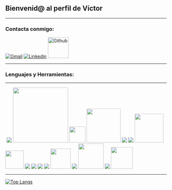 ## Bienvenid@ al perfil de Víctor

---

### Contacta conmigo:

  [![Gmail](https://www.vectorlogo.zone/logos/gmail/gmail-icon.svg)](mailto:delgadobatistavictor@gmail.com)   [![Linkedin](https://www.vectorlogo.zone/logos/linkedin/linkedin-icon.svg)](https://www.linkedin.com/in/victordelgadobatista/)   [<img src="https://www.vectorlogo.zone/logos/github/github-tile.svg" title="" alt="Github" width="65">](https://github.com/Vic-28)

---

### Lenguajes y Herramientas:

---

 <img title="" src="https://www.vectorlogo.zone/logos/java/java-ar21.svg" alt=""> ![](https://www.vectorlogo.zone/logos/springio/springio-ar21.svg) <img src="https://www.vectorlogo.zone/logos/dotnet/dotnet-horizontal.svg" title="" alt="" width="172"> <img title="" src="https://upload.wikimedia.org/wikipedia/commons/thumb/6/6a/JavaScript-logo.png/600px-JavaScript-logo.png" alt="" width="50"> <img title="" src="https://www.vectorlogo.zone/logos/sass-lang/sass-lang-ar21.svg" alt="" width="106"> ![](https://www.vectorlogo.zone/logos/w3_html5/w3_html5-icon.svg) ![](https://www.vectorlogo.zone/logos/w3_css/w3_css-icon.svg) <img src="https://d7umqicpi7263.cloudfront.net/img/product/4361b5cc-a22a-4443-b597-a45020eafed1.com/129a714988887821f11b920c663942a6" title="" alt="" width="90"> <img title="" src="https://upload.wikimedia.org/wikipedia/commons/thumb/b/bd/Logo_C_sharp.svg/1200px-Logo_C_sharp.svg.png" alt="" width="57"> ![](https://www.vectorlogo.zone/logos/git-scm/git-scm-icon.svg) ![](https://www.vectorlogo.zone/logos/typescriptlang/typescriptlang-icon.svg) ![](https://www.vectorlogo.zone/logos/reactjs/reactjs-icon.svg) ![](https://www.vectorlogo.zone/logos/angular/angular-icon.svg) <img title="" src="https://cdn.iconscout.com/icon/free/png-256/free-mysql-logo-icon-download-in-svg-png-gif-file-formats--technology-social-media-company-brand-vol-5-pack-logos-icons-2945040.png?f=webp&w=256" alt="" width="63"> ![](https://www.vectorlogo.zone/logos/postgresql/postgresql-icon.svg) <img src="https://www.vectorlogo.zone/logos/docker/docker-official.svg" title="" alt="" width="79">  ![](https://www.vectorlogo.zone/logos/getpostman/getpostman-icon.svg) <img title="" src="https://upload.vectorlogo.zone/logos/getbootstrap/images/987f8f6c-263a-47b1-a85d-853cfca215d9.svg" alt="" width="68">

---

[![Top Langs](https://github-readme-stats.vercel.app/api/top-langs/?username=Vic-28&layout=compact)](https://github.com/Vic-28/github-readme-stats)
```
